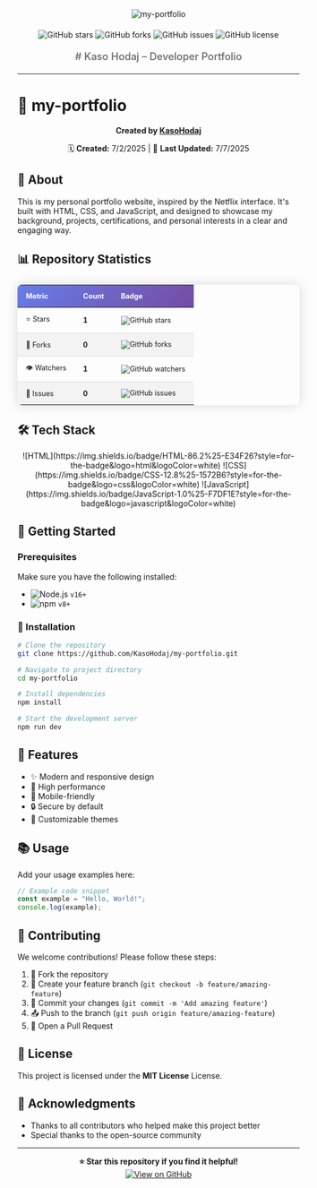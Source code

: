 
<div align="center">
  <img src="https://readme-typing-svg.herokuapp.com?font=Fira+Code&weight=600&size=50&duration=4000&pause=1000&color=FFFFFF&background=000000&center=true&vCenter=true&width=800&height=100&lines=MY-PORTFOLIO" alt="my-portfolio" />
  
  <div style="margin: 20px 0;">
    <img src="https://img.shields.io/github/stars/KasoHodaj/my-portfolio?style=for-the-badge&logo=github&logoColor=white&color=black&labelColor=black" alt="GitHub stars"/>
    <img src="https://img.shields.io/github/forks/KasoHodaj/my-portfolio?style=for-the-badge&logo=github&logoColor=white&color=black&labelColor=black" alt="GitHub forks"/>
    <img src="https://img.shields.io/github/issues/KasoHodaj/my-portfolio?style=for-the-badge&logo=github&logoColor=white&color=black&labelColor=black" alt="GitHub issues"/>
    <img src="https://img.shields.io/github/license/KasoHodaj/my-portfolio?style=for-the-badge&logo=github&logoColor=white&color=black&labelColor=black" alt="GitHub license"/>
  </div>
  
  <p style="font-size: 18px; color: #666; font-weight: 500; margin: 20px 0;">
    # Kaso Hodaj – Developer Portfolio
  </p>
</div>

---


# 🚀 my-portfolio

<div align="center">
  
  **Created by [KasoHodaj](https://github.com/KasoHodaj)**
  
  🗓️ **Created:** 7/2/2025 | 🔄 **Last Updated:** 7/7/2025
  
</div>

## 📖 About
This is my personal portfolio website, inspired by the Netflix interface. It's built with HTML, CSS, and JavaScript, and designed to showcase my background, projects, certifications, and personal interests in a clear and engaging way.


## 📊 Repository Statistics

<div align="center">
  <table style="border-collapse: collapse; margin: 25px 0; font-size: 0.9em; min-width: 400px; border-radius: 8px; overflow: hidden; box-shadow: 0 0 20px rgba(0, 0, 0, 0.15);">
    <thead>
      <tr style="background: linear-gradient(135deg, #667eea 0%, #764ba2 100%); color: white; text-align: left; font-weight: bold;">
        <th style="padding: 12px 15px;">Metric</th>
        <th style="padding: 12px 15px;">Count</th>
        <th style="padding: 12px 15px;">Badge</th>
      </tr>
    </thead>
    <tbody>
      <tr style="border-bottom: 1px solid #dddddd;">
        <td style="padding: 12px 15px;">⭐ Stars</td>
        <td style="padding: 12px 15px; font-weight: bold;">1</td>
        <td style="padding: 12px 15px;"><img src="https://img.shields.io/github/stars/KasoHodaj/my-portfolio?style=social" alt="GitHub stars"/></td>
      </tr>
      <tr style="background-color: #f3f3f3; border-bottom: 1px solid #dddddd;">
        <td style="padding: 12px 15px;">🍴 Forks</td>
        <td style="padding: 12px 15px; font-weight: bold;">0</td>
        <td style="padding: 12px 15px;"><img src="https://img.shields.io/github/forks/KasoHodaj/my-portfolio?style=social" alt="GitHub forks"/></td>
      </tr>
      <tr style="border-bottom: 1px solid #dddddd;">
        <td style="padding: 12px 15px;">👁️ Watchers</td>
        <td style="padding: 12px 15px; font-weight: bold;">1</td>
        <td style="padding: 12px 15px;"><img src="https://img.shields.io/github/watchers/KasoHodaj/my-portfolio?style=social" alt="GitHub watchers"/></td>
      </tr>
      <tr style="background-color: #f3f3f3;">
        <td style="padding: 12px 15px;">🐛 Issues</td>
        <td style="padding: 12px 15px; font-weight: bold;">0</td>
        <td style="padding: 12px 15px;"><img src="https://img.shields.io/github/issues/KasoHodaj/my-portfolio?style=social" alt="GitHub issues"/></td>
      </tr>
    </tbody>
  </table>
</div>



## 🛠️ Tech Stack

<div align="center">
  ![HTML](https://img.shields.io/badge/HTML-86.2%25-E34F26?style=for-the-badge&logo=html&logoColor=white) ![CSS](https://img.shields.io/badge/CSS-12.8%25-1572B6?style=for-the-badge&logo=css&logoColor=white) ![JavaScript](https://img.shields.io/badge/JavaScript-1.0%25-F7DF1E?style=for-the-badge&logo=javascript&logoColor=white)
</div>


## 🎯 Getting Started

### Prerequisites

Make sure you have the following installed:

- ![Node.js](https://img.shields.io/badge/Node.js-43853D?style=for-the-badge&logo=node.js&logoColor=white) `v16+`
- ![npm](https://img.shields.io/badge/npm-CB3837?style=for-the-badge&logo=npm&logoColor=white) `v8+`

### 🔧 Installation

```bash
# Clone the repository
git clone https://github.com/KasoHodaj/my-portfolio.git

# Navigate to project directory
cd my-portfolio

# Install dependencies
npm install

# Start the development server
npm run dev
```

## 🌟 Features

- ✨ Modern and responsive design
- 🚀 High performance
- 📱 Mobile-friendly
- 🔒 Secure by default
- 🎨 Customizable themes

## 📚 Usage

Add your usage examples here:

```javascript
// Example code snippet
const example = "Hello, World!";
console.log(example);
```

## 🤝 Contributing

We welcome contributions! Please follow these steps:

1. 🍴 Fork the repository
2. 🌿 Create your feature branch (`git checkout -b feature/amazing-feature`)
3. 💾 Commit your changes (`git commit -m 'Add amazing feature'`)
4. 📤 Push to the branch (`git push origin feature/amazing-feature`)
5. 🔁 Open a Pull Request

## 📄 License

This project is licensed under the **MIT License** License.

## 🙏 Acknowledgments

- Thanks to all contributors who helped make this project better
- Special thanks to the open-source community

---

<div align="center">
  <strong>⭐ Star this repository if you find it helpful!</strong>
  
  <br/>
  
  <a href="https://github.com/KasoHodaj/my-portfolio">
    <img src="https://img.shields.io/badge/View%20on-GitHub-black?style=for-the-badge&logo=github" alt="View on GitHub"/>
  </a>
</div>

